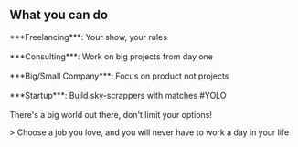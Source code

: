 ## What you can do

<p style="text-align: left">
  ***Freelancing***: Your show, your rules
  </br>
  </br>
  ***Consulting***: Work on big projects from day one
  </br>
  </br>
  ***Big/Small Company***: Focus on product not projects
  </br>
  </br>
  ***Startup***: Build sky-scrappers with matches <span class="hashtag">#YOLO</span>
  </br>
  </br>
  There's a big world out there, don't limit your options!
  </br>
</p>
> Choose a job you love, and you will never have to work a day in your life
